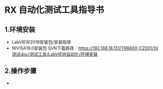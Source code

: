 # RX 自动化测试工具指导书
## 1.环境安装
* LabVIEW2018安装包/安装指导 
* NIVISA19.0安装包
SVN下载路径：https://192.168.18.151/TR8660-CZ001/10测试doc/测试工具/LabVIEW自动化/环境安装
## 2.操作步骤
*
